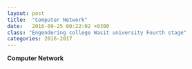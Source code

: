 ```yaml
---
layout: post
title:  "Computer Network"
date:   2016-09-25 00:22:02 +0300
class: "Engendering college Wasit university Fourth stage"
categories: 2016-2017
---
```

**Computer Network**

